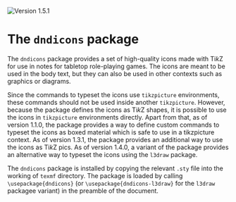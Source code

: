 ![Version 1.5.1](https://img.shields.io/badge/version-1.5.1-blue)

# The `dndicons` package

The `dndicons` package provides a set of high-quality icons made with Ti*k*Z for use in notes for
tabletop role-playing games. The icons are meant to be used in the body text, but they can also be
used in other contexts such as graphics or diagrams.

Since the commands to typeset the icons use `tikzpicture` environments, these commands should 
not be used inside another `tikzpicture`. However, because the package defines the icons as Ti*k*Z 
shapes, it is possible to use the icons in `tikzpicture` environments directly. Apart from that, as 
of version 1.1.0, the package provides a way to define custom commands to typeset the icons as 
boxed material which is safe to use in a tikzpicture context. As of version 1.3.1, the package 
provides an additional way to use the icons as Ti*k*Z pics. As of version 1.4.0, a variant of the 
package provides an alternative way to typeset the icons using the `l3draw` package.

The `dndicons` package is installed by copying the relevant `.sty` file into the working of `texmf`
directory. The package is loaded by calling `\usepackage{dndicons}` (or 
`\usepackage{dndicons-l3draw}` for the `l3draw` packagee variant) in the preamble of the document.